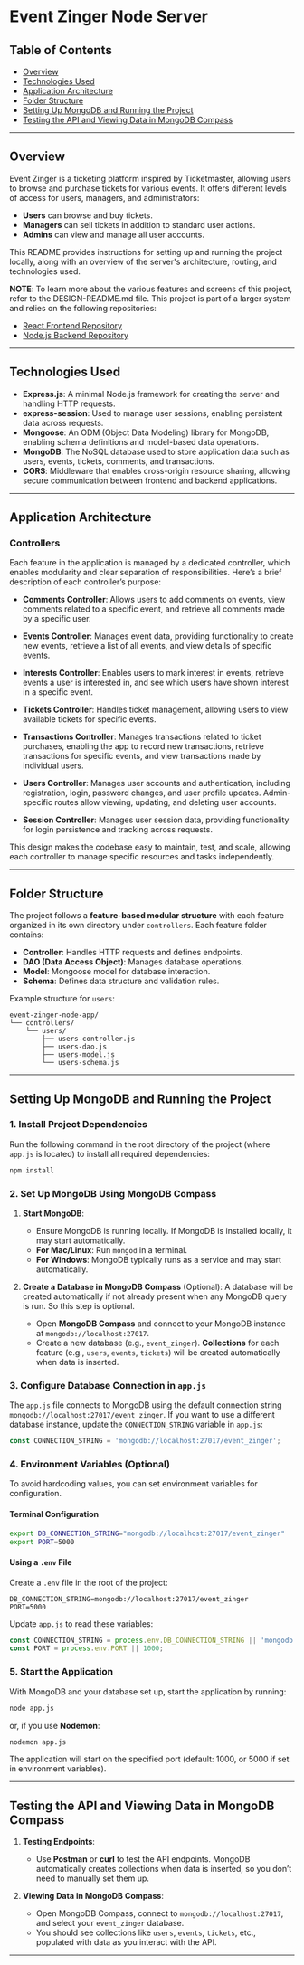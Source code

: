# Event Zinger Node Server

## Table of Contents
- [Overview](#overview)
- [Technologies Used](#technologies-used)
- [Application Architecture](#application-architecture)
- [Folder Structure](#folder-structure)
- [Setting Up MongoDB and Running the Project](#setting-up-mongodb-and-running-the-project)
- [Testing the API and Viewing Data in MongoDB Compass](#testing-the-api-and-viewing-data-in-mongodb-compass)
---

## Overview
Event Zinger is a ticketing platform inspired by Ticketmaster, allowing users to browse and purchase tickets for various events. It offers different levels of access for users, managers, and administrators:
- **Users** can browse and buy tickets.
- **Managers** can sell tickets in addition to standard user actions.
- **Admins** can view and manage all user accounts.

This README provides instructions for setting up and running the project locally, along with an overview of the server's architecture, routing, and technologies used.

**NOTE**: To learn more about the various features and screens of this project, refer to the DESIGN-README.md file.
This project is part of a larger system and relies on the following repositories:
- [React Frontend Repository](https://github.com/skotla1509/event-zinger-react-app) 
- [Node.js Backend Repository](https://github.com/skotla1509/event-zinger-node-app) 

---

## Technologies Used
- **Express.js**: A minimal Node.js framework for creating the server and handling HTTP requests.
- **express-session**: Used to manage user sessions, enabling persistent data across requests.
- **Mongoose**: An ODM (Object Data Modeling) library for MongoDB, enabling schema definitions and model-based data operations.
- **MongoDB**: The NoSQL database used to store application data such as users, events, tickets, comments, and transactions.
- **CORS**: Middleware that enables cross-origin resource sharing, allowing secure communication between frontend and backend applications.

---

## Application Architecture

### Controllers
Each feature in the application is managed by a dedicated controller, which enables modularity and clear separation of responsibilities. Here’s a brief description of each controller’s purpose:

- **Comments Controller**: Allows users to add comments on events, view comments related to a specific event, and retrieve all comments made by a specific user.

- **Events Controller**: Manages event data, providing functionality to create new events, retrieve a list of all events, and view details of specific events.

- **Interests Controller**: Enables users to mark interest in events, retrieve events a user is interested in, and see which users have shown interest in a specific event.

- **Tickets Controller**: Handles ticket management, allowing users to view available tickets for specific events.

- **Transactions Controller**: Manages transactions related to ticket purchases, enabling the app to record new transactions, retrieve transactions for specific events, and view transactions made by individual users.

- **Users Controller**: Manages user accounts and authentication, including registration, login, password changes, and user profile updates. Admin-specific routes allow viewing, updating, and deleting user accounts.

- **Session Controller**: Manages user session data, providing functionality for login persistence and tracking across requests.

This design makes the codebase easy to maintain, test, and scale, allowing each controller to manage specific resources and tasks independently.

---

## Folder Structure

The project follows a **feature-based modular structure** with each feature organized in its own directory under `controllers`. Each feature folder contains:
- **Controller**: Handles HTTP requests and defines endpoints.
- **DAO (Data Access Object)**: Manages database operations.
- **Model**: Mongoose model for database interaction.
- **Schema**: Defines data structure and validation rules.

Example structure for `users`:
```
event-zinger-node-app/
└── controllers/
    └── users/
        ├── users-controller.js
        ├── users-dao.js
        ├── users-model.js
        └── users-schema.js
```

---

## Setting Up MongoDB and Running the Project

### 1. Install Project Dependencies
Run the following command in the root directory of the project (where `app.js` is located) to install all required dependencies:
```bash
npm install
```

### 2. Set Up MongoDB Using MongoDB Compass
1. **Start MongoDB**:
   - Ensure MongoDB is running locally. If MongoDB is installed locally, it may start automatically.
   - **For Mac/Linux**: Run `mongod` in a terminal.
   - **For Windows**: MongoDB typically runs as a service and may start automatically.

2. **Create a Database in MongoDB Compass** (Optional): A database will be created automatically if not already present when any MongoDB query is run. So this step is optional.
   - Open **MongoDB Compass** and connect to your MongoDB instance at `mongodb://localhost:27017`.
   - Create a new database (e.g., `event_zinger`). **Collections** for each feature (e.g., `users`, `events`, `tickets`) will be created automatically when data is inserted.

### 3. Configure Database Connection in `app.js`
The `app.js` file connects to MongoDB using the default connection string `mongodb://localhost:27017/event_zinger`. If you want to use a different database instance, update the `CONNECTION_STRING` variable in `app.js`:
```javascript
const CONNECTION_STRING = 'mongodb://localhost:27017/event_zinger';
```

### 4. Environment Variables (Optional)
To avoid hardcoding values, you can set environment variables for configuration.

#### Terminal Configuration
```bash
export DB_CONNECTION_STRING="mongodb://localhost:27017/event_zinger"
export PORT=5000
```

#### Using a `.env` File
Create a `.env` file in the root of the project:
```env
DB_CONNECTION_STRING=mongodb://localhost:27017/event_zinger
PORT=5000
```

Update `app.js` to read these variables:
```javascript
const CONNECTION_STRING = process.env.DB_CONNECTION_STRING || 'mongodb://localhost:27017/event_zinger';
const PORT = process.env.PORT || 1000;
```

### 5. Start the Application
With MongoDB and your database set up, start the application by running:
```bash
node app.js
```
or, if you use **Nodemon**:
```bash
nodemon app.js
```

The application will start on the specified port (default: 1000, or 5000 if set in environment variables).

---

## Testing the API and Viewing Data in MongoDB Compass

1. **Testing Endpoints**:
   - Use **Postman** or **curl** to test the API endpoints. MongoDB automatically creates collections when data is inserted, so you don’t need to manually set them up.

2. **Viewing Data in MongoDB Compass**:
   - Open MongoDB Compass, connect to `mongodb://localhost:27017`, and select your `event_zinger` database.
   - You should see collections like `users`, `events`, `tickets`, etc., populated with data as you interact with the API.

---

